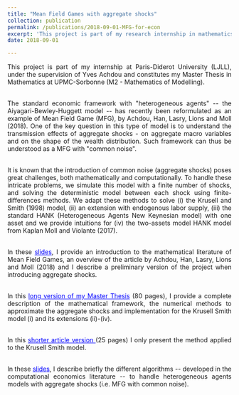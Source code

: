 ```yaml
---
title: "Mean Field Games with aggregate shocks"
collection: publication
permalink: /publications/2018-09-01-MFG-for-econ
excerpt: 'This project is part of my research internship in mathematics at Paris-Diderot University (LJLL), under the supervision of Yves Achdou. I develop novel methods to simulate Mean Field Games with common noise -- i.e. heterogeneous agents models with aggregate risk.'
date: 2018-09-01

---
```

<div style="text-align: justify">
This project is part of my internship at Paris-Diderot University (LJLL), under the supervision of Yves Achdou and constitutes my Master Thesis in Mathematics at UPMC-Sorbonne (M2 - Mathematics of Modelling). <br/>  <br/>


The standard economic framework with "heterogeneous agents" -- the Aiyagari-Bewley-Huggett model -- has recently been reformulated as an example of Mean Field Game (MFG), by Achdou, Han, Lasry, Lions and Moll (2018). One of the key question in this type of model is to understand the transmission effects of aggregate shocks - on aggregate macro variables and on the shape of the wealth distribution. Such framework can thus be understood as a MFG with "common noise". <br/>  <br/>

It is known that the introduction of common noise (aggregate shocks) poses great challenges, both mathematically and computationally. To handle these intricate problems, we simulate this model with a finite number of shocks, and solving the deterministic model between each shock using finite-differences methods. We adapt these methods to solve (i) the Krusell and Smith (1998) model, (ii) an extension with endogenous labor supply, (iii) the standard HANK (Heterogeneous Agents New Keynesian model) with one asset and we provide intuitions for (iv) the two-assets model HANK model from Kaplan Moll and Violante (2017).  <br/>  <br/>

In these <a href='https://thomasbourany.github.io/files/Pres_MFG_MiMh.pdf' style="color:blue">slides</a>, I provide an introduction to the mathematical literature of Mean Field Games, an overview of the article by Achdou, Han, Lasry, Lions and Moll (2018) and I describe a preliminary version of the project when introducing aggregate shocks.<br/>  <br/>


In this <a href='https://thomasbourany.github.io/files/MasterThesis_ThomasBourany_MFGwCommonNoise.pdf' style="color:blue">long version of my Master Thesis</a> (80 pages), I provide a complete description of the mathematical framework, the numerical methods to approximate the aggregate shocks and implementation for the Krusell Smith model (i) and its extensions (ii)-(iv). <br/>  <br/>

In this <a href='https://thomasbourany.github.io/files/MasterThesis_ThomasBourany_MFGwCommonNoise_short.pdf' style="color:blue"> shorter article version </a> (25 pages) I only present the method applied to the Krusell Smith model. <br/>  <br/>

In these <a href='https://thomasbourany.github.io/files/W1_TBourany_HA_AggShocks' style="color:blue">slides</a>, I describe briefly the different algorithms -- developed in the computational economics literature -- to handle heterogeneous agents models with aggregate shocks (i.e. MFG with common noise). 



</div>